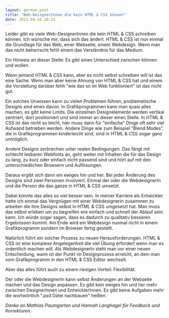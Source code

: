 ```yaml
---
layout: german_post
title: "Web-DesignerInnen die kein HTML & CSS können"
date: 2013-04-16 20:23
---
```

Leider gibt es viele Web-DesignerInnen die kein HTML & CSS schreiben können. Ich wünsche mir, dass sich das ändert. HTML & CSS ist nun einmal die Grundlage für das Web, einer Webseite, einem Webdesign. Wenn man das nicht beherrscht fehlt einem das Verständnis für das Medium.

Ein Hinweis an dieser Stelle: Es gibt einen Unterschied zwischen können und wollen.

Wenn jemand HTML & CSS kann, aber es nicht selbst schreiben will ist das eine Sache. Wenn man aber keine Ahnung von HTML & CSS hat und einem die Vorstellung darüber fehlt "wie das so im Web funktioniert" ist das nicht gut.

Ein solches Unwissen kann zu vielen Problemen führen, problematische Designs sind eines davon. In Grafikprogrammen kann man quasi alles machen, es gibt keine Limits. Die einzelnen Designelemente werden vertikal zentriert, dort positioniert und sind immer an dieser einen Stelle. In HTML & CSS ist das nicht so leicht, hier muss dann für "einfache" Dinge oft sehr viel Aufwand betrieben werden. Andere Dinge wie zum Beispiel "Blend Modes", die in Grafikprogrammen kinderleicht sind, sind in HTML & CSS sogar ganz unmöglich.

Andere Designs zerbrechen unter realen Bedingungen. Das fängt mit schlecht lesbaren Webfonts an, geht weiter mit Inhalten die für das Design zu lang, zu kurz oder einfach nicht passend sind und hört auf mit den unterschiedlichen Browsern und Auflösungen.

Daraus ergibt sich dann ein ewiges hin und her. Bei jeder Änderung des Designs sind zwei Personen involviert. Einmal der oder die WebdesignerIn und die Person die das ganze in HTML & CSS umsetzt.

Dabei könnte das alles so viel besser sein. In meiner Karriere als Entwickler hatte ich einmal das Vergnügen mit einer Webdesignerin zusammen zu arbeiten die ihre Designs selbst in HTML & CSS umgesetzt hat. Man muss das selbst erleben um zu begreifen wie einfach und schnell der Ablauf sein kann. Ich würde sogar sagen, dass es dadurch zu qualitativ besseren Ergebnissen kommt. Am Ende wird ein Webdesign nunmal nicht in einem Grafikprogramm sondern im Browser fertig gestellt.

Natürlich führt ein solcher Prozess zu neuen Herausforderungen. HTML & CSS ist eine komplexe Angelegenheit die viel Übung erfordert wenn man es ordentlich machen will. Als WebdesignerIn steht man vor einer neuen Entscheidung, wann ist der Punkt im Designprozess erreicht, an dem man vom Grafikprogramm in den HTML & CSS Editor wechselt. 

Aber das alles führt auch zu einem riesigen Vorteil: Flexibilität.

Der oder die WebdesignerIn kann selbst Änderungen an der Webseite machen und das Design anpassen. Es gibt kein ewiges hin und her mehr zwischen DesignerInnen und EntwicklerInnen. Es gibt keine Aufgaben mehr die wortwörtlich ".psd Datei nachbauen" heißen.

*Danke an Mathias Paumgarten und Hannah Langhagel für Feedback und Korrekturen.*